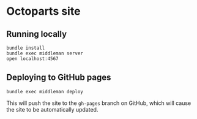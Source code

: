 # Octoparts site

## Running locally

```
bundle install
bundle exec middleman server
open localhost:4567
```

## Deploying to GitHub pages

```
bundle exec middleman deploy
```

This will push the site to the `gh-pages` branch on GitHub, which will cause the site to be automatically updated.
